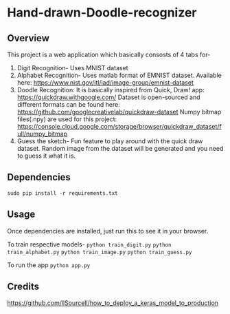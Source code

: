 # Hand-drawn-Doodle-recognizer

## Overview
This project is a web application which basically consosts of 4 tabs for-
1)  Digit Recognition- Uses MNIST dataset
2)  Alphabet Recognition- Uses matlab format of EMNIST dataset. 
    Available here: https://www.nist.gov/itl/iad/image-group/emnist-dataset
3)  Doodle Recognition:
    It is basically inspired from Quick, Draw! app: https://quickdraw.withgoogle.com/
    Dataset is open-sourced and different formats can be found here: https://github.com/googlecreativelab/quickdraw-dataset
    Numpy bitmap files(.npy) are used for this project:
    https://console.cloud.google.com/storage/browser/quickdraw_dataset/full/numpy_bitmap
4)  Guess the sketch-
    Fun feature to play around with the quick draw dataset. Random image from the dataset will be generated and you need to guess it what it is.



## Dependencies

```sudo pip install -r requirements.txt```

## Usage

Once dependencies are installed, just run this to see it in your browser. 

To train respective models-
```python train_digit.py```
```python train_alphabet.py```
```python train_image.py``` 
```python train_guess.py```

To run the app
```python app.py```


## Credits
https://github.com/llSourcell/how_to_deploy_a_keras_model_to_production 
